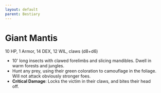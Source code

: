 ```yaml
---
layout: default
parent: Bestiary
---
```


# Giant Mantis

10 HP, 1 Armor, 14 DEX, 12 WIL, claws (d8+d6)

- 10' long insects with clawed forelimbs and slicing mandibles. Dwell in warm forests and jungles.
- Hunt any prey, using their green coloration to camouflage in the foliage. Will not attack obviously stronger foes.
- **Critical Damage**: Locks the victim in their claws, and bites their head off.
